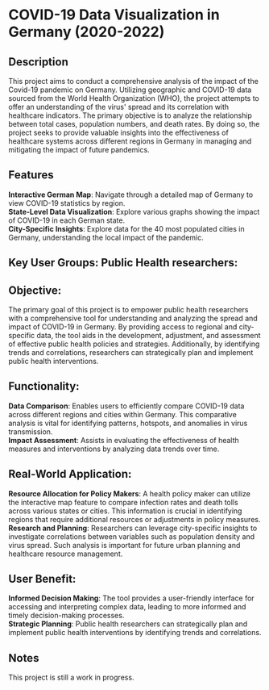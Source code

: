 # COVID-19 Data Visualization in Germany (2020-2022)

## Description
This project aims to conduct a comprehensive analysis of the impact of the Covid-19 pandemic on Germany. Utilizing geographic and COVID-19 data sourced from the World Health Organization (WHO), the project attempts to offer an understanding of the virus' spread and its correlation with healthcare indicators. The primary objective is to analyze the relationship between total cases, population numbers, and death rates. By doing so, the project seeks to provide valuable insights into the effectiveness of healthcare systems across different regions in Germany in managing and mitigating the impact of future pandemics.

## Features
**Interactive German Map**: Navigate through a detailed map of Germany to view COVID-19 statistics by region.  
**State-Level Data Visualization**: Explore various graphs showing the impact of COVID-19 in each German state.  
**City-Specific Insights**: Explore data for the 40 most populated cities in Germany, understanding the local impact of the pandemic.  

## Key User Groups: Public Health researchers:

## Objective:
The primary goal of this project is to empower public health researchers with a comprehensive tool for understanding and analyzing the spread and impact of COVID-19 in Germany. By providing access to regional and city-specific data, the tool aids in the development, adjustment, and assessment of effective public health policies and strategies. Additionally, by identifying trends and correlations, researchers can strategically plan and implement public health interventions.

## Functionality:
**Data Comparison**: Enables users to efficiently compare COVID-19 data across different regions and cities within Germany. This comparative analysis is vital for identifying patterns, hotspots, and anomalies in virus transmission.  
**Impact Assessment**: Assists in evaluating the effectiveness of health measures and interventions by analyzing data trends over time.  

## Real-World Application:
**Resource Allocation for Policy Makers**: A health policy maker can utilize the interactive map feature to compare infection rates and death tolls across various states or cities. This information is crucial in identifying regions that require additional resources or adjustments in policy measures.  
**Research and Planning**: Researchers can leverage city-specific insights to investigate correlations between variables such as population density and virus spread. Such analysis is important for future urban planning and healthcare resource management.  

## User Benefit:
**Informed Decision Making**: The tool provides a user-friendly interface for accessing and interpreting complex data, leading to more informed and timely decision-making processes.  
**Strategic Planning**: Public health researchers can strategically plan and implement public health interventions by identifying trends and correlations.  


## Notes
This project is still a work in progress. 

